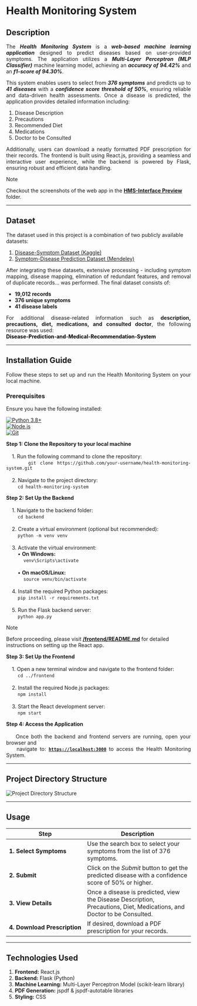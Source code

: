 # Health Monitoring System

## Description
<p align="justify">
  The <b><i>Health Monitoring System</i></b> is a <b><i>web-based machine learning application</i></b> designed to predict diseases based on user-provided symptoms. The application 
  utilizes a <b><i>Multi-Layer Perceptron (MLP Classifier)</i></b> machine learning model, achieving an <b><i>accuracy of 94.42%</i></b> and an <b><i>f1-score of 94.30%</i></b>.
</p>
<p align="justify">
  This system enables users to select from <b><i>376 symptoms</i></b> and predicts up to <b><i>41 diseases</i></b> 
  with a <b><i>confidence score threshold of 50%</i></b>, ensuring reliable and data-driven health assessments. 
  Once a disease is predicted, the application provides detailed information including:
</p>

  1. Disease Description
  2. Precautions
  3. Recommended Diet
  4. Medications
  5. Doctor to be Consulted

<p align="justify">
  Additionally, users can download a neatly formatted PDF prescription for their records. The frontend is built using React.js, providing 
  a seamless and interactive user experience, while the backend is powered by Flask, ensuring robust and efficient data handling.
</p>

  > [!NOTE]  
  > Checkout the screenshots of the web app in the **[HMS-Interface Preview](./HMS-Interface%20Preview)** folder.

---

## Dataset
  The dataset used in this project is a combination of two publicly available datasets:
  1. [Disease-Symptom Dataset (Kaggle)](https://www.kaggle.com/datasets/dhivyeshrk/diseases-and-symptoms-dataset)
  2. [Symptom-Disease Prediction Dataset (Mendeley)](https://data.mendeley.com/datasets/dv5z3v2xyd/1)
<p align="justify">
  After integrating these datasets, extensive processing - including symptom mapping, disease mapping, elimination of 
  redundant features, and removal of duplicate records... was performed. The final dataset consists of:
</p>

  - **19,012 records**
  - **376 unique symptoms**
  - **41 disease labels**

<p align="justify">
  For additional disease-related information such as <b>description, precautions, diet, medications, and consulted doctor</b>, the following resource was used:<br>
  <a href="https://github.com/sohamvsonar/Disease-Prediction-and-Medical-Recommendation-System/tree/main/kaggle_dataset" 
     style="text-decoration: none; font-weight: bold; color: black;">
    Disease-Prediction-and-Medical-Recommendation-System
  </a>
</p>

---

## Installation Guide
  <p align="justify">
    Follow these steps to set up and run the Health Monitoring System on your local machine.
  </p>
  
### Prerequisites
  Ensure you have the following installed:
  <p align="justify">
    <a href="https://www.python.org/downloads">
      <img src="https://img.shields.io/badge/Python-3.8+-blue" alt="Python 3.8+">
    </a>  
    <br>
    <a href="https://nodejs.org/en">
      <img src="https://img.shields.io/badge/Node.js-LTS-green" alt="Node.js">
    </a>  
    <br>
    <a href="https://git-scm.com">
      <img src="https://img.shields.io/badge/Git-Latest-orange" alt="Git">
    </a>
  </p>
<p align="justify">
  <b>Step 1: Clone the Repository to your local machine</b><br><br>
  &nbsp;&nbsp;&nbsp;&nbsp;1. Run the following command to clone the repository:<br>
  &nbsp;&nbsp;&nbsp;&nbsp;&nbsp;&nbsp;&nbsp;&nbsp;<code>git clone https://github.com/your-username/health-monitoring-system.git</code><br><br>
  &nbsp;&nbsp;&nbsp;&nbsp;2. Navigate to the project directory:<br>
  &nbsp;&nbsp;&nbsp;&nbsp;&nbsp;&nbsp;&nbsp;&nbsp;<code>cd health-monitoring-system</code>
</p>
<p align="justify">
  <b>Step 2: Set Up the Backend</b><br><br>
  &nbsp;&nbsp;&nbsp;&nbsp;1. Navigate to the backend folder:<br>
  &nbsp;&nbsp;&nbsp;&nbsp;&nbsp;&nbsp;&nbsp;&nbsp;<code>cd backend</code><br><br>
  &nbsp;&nbsp;&nbsp;&nbsp;2. Create a virtual environment (optional but recommended):<br>
  &nbsp;&nbsp;&nbsp;&nbsp;&nbsp;&nbsp;&nbsp;&nbsp;<code>python -m venv venv</code><br><br>
  &nbsp;&nbsp;&nbsp;&nbsp;3. Activate the virtual environment:<br>
  &nbsp;&nbsp;&nbsp;&nbsp;&nbsp;&nbsp;&nbsp;&nbsp;• <b>On Windows:</b><br>
  &nbsp;&nbsp;&nbsp;&nbsp;&nbsp;&nbsp;&nbsp;&nbsp;&nbsp;&nbsp;&nbsp;&nbsp;<code>venv\Scripts\activate</code><br><br>
  &nbsp;&nbsp;&nbsp;&nbsp;&nbsp;&nbsp;&nbsp;&nbsp;• <b>On macOS/Linux:</b><br>
  &nbsp;&nbsp;&nbsp;&nbsp;&nbsp;&nbsp;&nbsp;&nbsp;&nbsp;&nbsp;&nbsp;&nbsp;<code>source venv/bin/activate</code><br><br>
  &nbsp;&nbsp;&nbsp;&nbsp;4. Install the required Python packages:<br>
  &nbsp;&nbsp;&nbsp;&nbsp;&nbsp;&nbsp;&nbsp;&nbsp;<code>pip install -r requirements.txt</code><br><br>
  &nbsp;&nbsp;&nbsp;&nbsp;5. Run the Flask backend server:<br>
  &nbsp;&nbsp;&nbsp;&nbsp;&nbsp;&nbsp;&nbsp;&nbsp;<code>python app.py</code>
</p>

> [!NOTE]
> Before proceeding, please visit **[/frontend/README.md](./frontend/README.md)** for detailed instructions on setting up the React app.

<p align="justify">
  <b>Step 3: Set Up the Frontend</b><br><br>
  &nbsp;&nbsp;&nbsp;&nbsp;1. Open a new terminal window and navigate to the frontend folder:<br>
  &nbsp;&nbsp;&nbsp;&nbsp;&nbsp;&nbsp;&nbsp;&nbsp;<code>cd ../frontend</code><br><br>
  &nbsp;&nbsp;&nbsp;&nbsp;2. Install the required Node.js packages:<br>
  &nbsp;&nbsp;&nbsp;&nbsp;&nbsp;&nbsp;&nbsp;&nbsp;<code>npm install</code><br><br>
  &nbsp;&nbsp;&nbsp;&nbsp;3. Start the React development server:<br>
  &nbsp;&nbsp;&nbsp;&nbsp;&nbsp;&nbsp;&nbsp;&nbsp;<code>npm start</code>
</p>
<p align="justify">
  <b>Step 4: Access the Application</b><br><br>
  &nbsp;&nbsp;&nbsp;&nbsp;Once both the backend and frontend servers are running, open your browser and<br>
  &nbsp;&nbsp;&nbsp;&nbsp;navigate to: <code><a href="https://localhost:3000"><b>https://localhost:3000</b></a></code> to access the Health Monitoring System.
</p>

---

## Project Directory Structure
  ![Project Directory Structure](https://github.com/user-attachments/assets/b24162c5-ab97-424d-a59c-3c40a32a0c5f)

---

## Usage
| **Step** | **Description** |
|----------|-----------------|
| **1. Select Symptoms** | Use the search box to select your symptoms from the list of 376 symptoms. |
| **2. Submit** | Click on the _Submit_ button to get the predicted disease with a confidence score of 50% or higher. |
| **3. View Details** | Once a disease is predicted, view the Disease Description, Precautions, Diet, Medications, and Doctor to be Consulted. |
| **4.&nbsp;Download&nbsp;Prescription** | If desired, download a PDF prescription for your records. |

---

## Technologies Used
1. **Frontend:** React.js
2. **Backend:** Flask (Python)
3. **Machine Learning:** Multi-Layer Perceptron Model (scikit-learn library)
4. **PDF Generation:** jspdf & jspdf-autotable libraries
5. **Styling:** CSS
